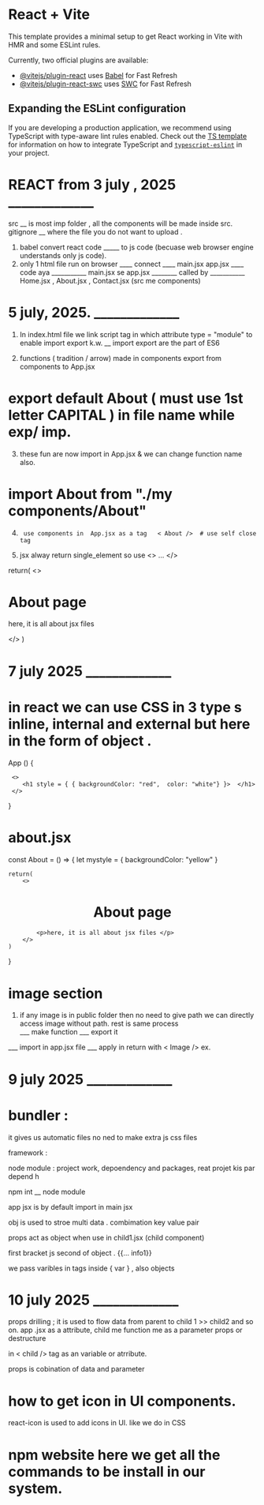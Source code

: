 # React + Vite

This template provides a minimal setup to get React working in Vite with HMR and some ESLint rules.

Currently, two official plugins are available:

- [@vitejs/plugin-react](https://github.com/vitejs/vite-plugin-react/blob/main/packages/plugin-react) uses [Babel](https://babeljs.io/) for Fast Refresh
- [@vitejs/plugin-react-swc](https://github.com/vitejs/vite-plugin-react/blob/main/packages/plugin-react-swc) uses [SWC](https://swc.rs/) for Fast Refresh

## Expanding the ESLint configuration

If you are developing a production application, we recommend using TypeScript with type-aware lint rules enabled. Check out the [TS template](https://github.com/vitejs/vite/tree/main/packages/create-vite/template-react-ts) for information on how to integrate TypeScript and [`typescript-eslint`](https://typescript-eslint.io) in your project.




# REACT from   3 july , 2025  _____________ 

src __ is most imp folder ,  all the components will be made inside src. 
gitignore __ where the file you do not want to upload . 

1. babel convert     react code _____ to js code (becuase web browser engine understands only js code).  
2. only  1  html file  run on browser ____ connect ____ main.jsx
app.jsx  ____ code aya ___________ main.jsx se
app.jsx ________ called by ___________ Home.jsx , About.jsx , Contact.jsx  (src  me  components) 

#  5 july, 2025.  _____________ 

1.  In index.html file  we link script tag   in which attribute  type = "module"  to enable import export k.w. 
__ import   export   are the part of ES6 

2.   functions ( tradition /  arrow) made in components    export from components to App.jsx 
#   export default About                ( must use  1st letter CAPITAL )  in file name while exp/ imp. 

3.   these fun    are now    import in App.jsx  &    we can change function name also.
#       import About from "./my components/About" 

4.      use components in  App.jsx as a tag   < About />  # use self close tag 

5.  jsx alway return       single_element    so use   <> ... </> 

 return( 
        <>
            <h1>About page</h1>
            <p>here, it is all about jsx files </p>
        </>
    )

#   7 july 2025  _____________
# in react we can use CSS in 3 type s inline,  internal and external but here in the form of object . 

App () {
     
     <> 
        <h1 style = { { backgroundColor: "red",  color: "white"} }>  </h1>
     </>
}

# about.jsx 
const About = () => { 
    let mystyle = { 
        backgroundColor: "yellow"
    }

    return( 
        <> 

  #          <h1 align="center" style={mystyle}> About page </h1>
            <p>here, it is all about jsx files </p>
        </>
    )
} 

# image section 

1.  if any image is in public folder then no  need to give path   we can directly access image without path. 
rest is same process   
___ make function 
___ export  it 

___ import in app.jsx file 
___ apply in return with  < Image /> ex. 



# 9 july 2025 _____________

# bundler : 
it gives us automatic files no ned to make extra js css  files 

framework : 

node module : project work,   depoendency and packages,  reat projet kis par  depend h 

npm int   __ node module 

app jsx  is by default import in  main jsx  

obj  is used to stroe multi data  .  combimation key value pair  

props act   as object when use in child1.jsx (child component) 

first bracket js   second of  object .  {{... info1}}   

we pass varibles in tags  inside {  var } ,  also objects 



# 10 july 2025   _____________

props drilling ; it is used to flow data from parent to  child 1 >>  child2  and so on. 
app .jsx as a attribute, 
child me function me as a parameter  props or destructure 

in < child /> tag as an variable  or atrribute. 

props is cobination of data and parameter 


 # how to get icon in UI components. 

react-icon is used to add icons in UI.  like we do in  CSS

# npm website  here we get all the commands to be install in our system. 




